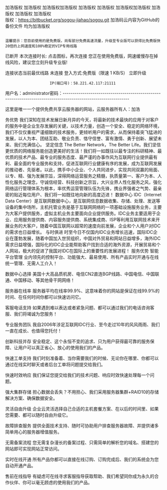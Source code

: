 加浩版权
                                                                                                                                                                                                                                                                                                                                                                                                                                                                                                                                                                          加浩版权                             加浩版权加浩版权                                                                                                              加浩版权                       加浩版权                                           加浩版权加浩版权                         加浩版权                                                           加浩版权                                                                                                    加浩版权                          
版权：https://bitbucket.org/sogou-jiahao/sogou.git
加浩码云内容为GitHub的备份文件
均为加浩版权

                                                                                                                                                                                                                                                                                                                                                                                                                                                                                                                                                                                                                                                                                                                                                                                                                                                                                                                                                                                                                                                                                                                                                                                                                                                                                                                                  温馨提示：您目前使用的是免费版，尚有部分免费高速流量，升级至专业版可以获得比免费版快20倍的上网速度和100%稳定的VIP专用线路
已断开
本次连接时长:
点击图标，再次连接
您正在使用免费版，网速缓慢存在掉线风险，建议您立刻升级专业版!

连接状态当前最优线路
 未连接
登入方式:免费版（限速 1 KB/S） 立即升级                             







                        IP(端口号)：58.221.42.117:21111
用户名：administrator密码：---------------------------------------------------------------------------------------------------------------


这里是唯一一个提供免费共享云服务器的网站，云服务器所有人：加浩




务优势
我们深知在技术发展日新月异的今天，将最新的技术最快的应用于对客户的服务中是企业生存发展的关键，以技术力量，创造一个安全、稳定的网络环境，我们不仅仅重视严谨细致的技术服务，更倾听用户的需求，从而保持着突飞猛进的发展，以人为本、团结互助、敬业负责、恪守信誉、富有激情、勇于创新、展望未来、我们充满信心。
坚定信念
The Better Network，The Better Life。我们坚信更优质的网络服务能创造更美好的生活！我们将一如既往以最专注的科研精神、最优质的技术产品、最专业的服务态度、最严谨的办事作风为互联网行业提供最有利、最全面的专业服务和支持，促进互联网行业健康有序的发展，成为互联网发展的推动者、先驱者。以此，携手中小企业、个人共同进步，实现共同双赢的局面、以专、精、强为发展宗旨，深得网络运营服务之精髓，执质量第一、客户为本、人性化服务之理念，守诚信经营、科技创新之宗旨，大兴业界人性化服务之风，强化网络运行管理体系为根本，率优秀运营管理队伍为先锋，携业界强者之气势、最亲密的贴近每位用户、我们将一如既往地向新的高度迈进！
数据中心
IDC（Internet Data Center）是互联网数据中心，是互联网信息数据收集、存储、处理、发送等设备的集中场所，主机托管业务是基于互联网网络的一项基础设施服务业务，主要为大客户提供服务，虚拟主机业务主要面向企业提供服务。IDC业务主要适用于企业、应用服务提供商、内容服务提供商、系统集成商、ISP等利用互联网技术来开展业务的大客户，随着中国互联网以超常的速度向前发展，企业和个人用户对IDC的需求也日益增长。
与时俱进
时至今日不仅国内IDC业务增长迅速，国际IDC企业在蓬勃发展，随着中国加入世贸组织，中国对外贸易和网站日益增多，海外IDC需求日益增强，国际化的IDC企业能帮助客户找到合适的海外资源，开展贸易和个人网站，极大的促进了我国对IDC在国际上的重要性的发展进程！
服务优势
智能平台管理
业内领先的控制平台、功能强大、最易使用、所有产品实时开通与在线统一管理、无需人工介入！

数据中心选择
美国十大高品质机房、电信CN2直连BGP线路、中国电信、中国联通、中国移动、等其他骨干网网络！

服务器在线率
服务器平均在线率99.9%、这意味着你的网站是保证在线99.9%的时间、在任何时间你都可以快速访问它。

客服电话支持
如果遇到难以表达或者紧急问题、都可以通过我们的电话咨询客服、我们将竭诚为您服务！

专业服务团队
我自2006年涉足互联网IDC行业、至今走过10年的风风雨雨、我们一直在成长、也值得您托付！

创新科技并存
安全稳定、这个永恒不变的追求、只为用户获得最可靠的服务保障、让用户可以真正省心、放心的使用我们的产品。

快速工单支持
我们时刻准备着、当你需要我们的时候、无论你在哪里、你都可以通过在线实时聊天或者后台工单将问题提交给我们。

快速时效响应
我们保证您提交给我们的技术问题、响应时效快速处理每一个问题。

强大集群存储
担心数据会丢失？不用担心、我们采用服务器集群+RAID10的存储解决方案、确保数据安全。

灵活自由升级
企业云灵活选择自己合适的主机套餐方案、在以后的时间里、如果您需要、都可以随时自由升级它。

故障排查服务
提供全面技术支持、随时可协助用户排查服务器故障、并提供诸多简单用心的服务器增值服务。

无需备案流程
您无需复杂漫长的备案过程、只需简单的解析您的域名、搭建您的网站即可实现网站正常访问。

实时在线开通
所有产品你都可以直接在线订购、订购完成后、我们的系统会为您自动开通产品。

售前在线指导
有疑虑可在线寻求客服指导获取帮助、我们希望同你成为永久的合作伙伴、你可以毫无顾虑的使用我们的产品。

